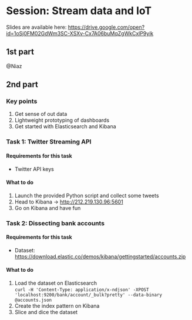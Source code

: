 # Session: Stream data and IoT

Slides are available here: https://drive.google.com/open?id=1oSj0FM02GdWm3SC-XSXv-Cx7A06buMqZgWkCxlP9yik

  
## 1st part
@Niaz


## 2nd part

### Key points
1. Get sense of out data
1. Lightweight prototyping of dashboards
1. Get started with Elasticsearch and Kibana

### Task 1: Twitter Streaming API
#### Requirements for this task
- Twitter API keys

#### What to do
1. Launch the provided Python script and collect some tweets
1. Head to Kibana  -> http://212.219.130.96:5601
2. Go on Kibana and have fun


### Task 2: Dissecting bank accounts
#### Requirements for this task
- Dataset: https://download.elastic.co/demos/kibana/gettingstarted/accounts.zip

#### What to do
1. Load the dataset on Elasticsearch    
`curl -H 'Content-Type: application/x-ndjson' -XPOST 'localhost:9200/bank/account/_bulk?pretty' --data-binary @accounts.json`
1. Create the index pattern on Kibana
1. Slice and dice the dataset




